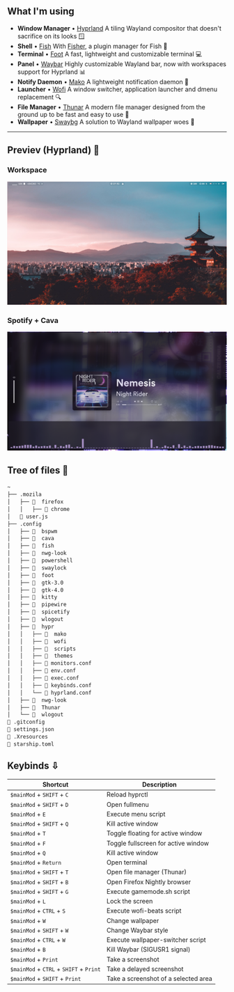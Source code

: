 ## What I'm using

- **Window Manager** • [Hyprland](https://github.com/hyprwm/Hyprland) A tiling Wayland compositor that doesn't sacrifice on its looks 🪟
- **Shell** • [Fish](https://fishshell.com/) With [Fisher](https://github.com/jorgebucaran/fisher), a plugin manager for Fish  🐚
- **Terminal** • [Foot](https://codeberg.org/dnkl/foot) A fast, lightweight and customizable terminal 💻
- **Panel** • [Waybar](https://aur.archlinux.org/packages/waybar-hyprland-git) Highly customizable Wayland bar, now with workspaces support for Hyprland 📊
- **Notify Daemon** • [Mako](https://github.com/emersion/mako) A lightweight notification daemon 📣
- **Launcher** • [Wofi](https://github.com/uncomfyhalomacro/wofi) A window switcher, application launcher and dmenu replacement 🔍
- **File Manager** • [Thunar](https://github.com/xfce-mirror/thunar) A modern file manager designed from the ground up to be fast and easy to use 📁
- **Wallpaper** • [Swaybg](https://github.com/swaywm/swaybg) A solution to Wayland wallpaper woes 🌄

--- 

## Previev (Hyprland) 🚀

### Workspace

![workspaces](https://github.com/Cstrp/dotfiles/blob/main/assets/Screenshot1.png)

### Spotify + Cava

![spotify](https://github.com/Cstrp/dotfiles/blob/main/assets/Screenshot2.png)

## Tree of files 🌱

```bash
~
├── .mozila
│   ├── 📁  firefox
│   │   ├── 📁 chrome
│   📓 user.js
├── .config
│   ├── 📁  bspwm
│   ├── 📁  cava
│   ├── 📁  fish
│   ├── 📁  nwg-look
│   ├── 📁  powershell
│   ├── 📁  swaylock  
│   ├── 📁  foot             
│   ├── 📁  gtk-3.0
│   ├── 📁  gtk-4.0 
│   ├── 📁  kitty 
│   ├── 📁  pipewire
│   ├── 📁  spicetify 
│   ├── 📁  wlogout
│   ├── 📁  hypr
│   │   ├── 📁  mako
│   │   ├── 📁  wofi
│   │   ├── 📁  scripts
│   │   ├── 📁  themes
│   │   ├── 📓 monitors.conf
│   │   ├── 📓 env.conf 
│   │   ├── 📓 exec.conf
│   │   ├── 📓 keybinds.conf
│   │   └── 📓 hyprland.conf
│   ├── 📁  nwg-look
│   ├── 📁  Thunar
│   └── 📁  wlogout
📓 .gitconfig   
📓 settings.json
📓 .Xresources
📓 starship.toml
```

## Keybinds ⇩

| Shortcut                | Description                                                  |
| ----------------------- | ------------------------------------------------------------ |
| `$mainMod` + `SHIFT` + `C` | Reload hyprctl                                            |
| `$mainMod` + `SHIFT` + `D` | Open fullmenu                                             |
| `$mainMod` + `E`         | Execute menu script                                         |
| `$mainMod` + `SHIFT` + `Q` | Kill active window                                        |
| `$mainMod` + `T`         | Toggle floating for active window                           |
| `$mainMod` + `F`         | Toggle fullscreen for active window                         |
| `$mainMod` + `Q`         | Kill active window                                          |
| `$mainMod` + `Return`    | Open terminal                                               |
| `$mainMod` + `SHIFT` + `T` | Open file manager (Thunar)                                |
| `$mainMod` + `SHIFT` + `B` | Open Firefox Nightly browser                              |
| `$mainMod` + `SHIFT` + `G` | Execute gamemode.sh script                                |
| `$mainMod` + `L`         | Lock the screen                                             |
| `$mainMod` + `CTRL` + `S` | Execute wofi-beats script                                  |
| `$mainMod` + `W`         | Change wallpaper                                            |
| `$mainMod` + `SHIFT` + `W` | Change Waybar style                                       |
| `$mainMod` + `CTRL` + `W` | Execute wallpaper-switcher script                          |
| `$mainMod` + `B`         | Kill Waybar (SIGUSR1 signal)                                |
| `$mainMod` + `Print`     | Take a screenshot                                           |
| `$mainMod` + `CTRL` + `SHIFT` + `Print` | Take a delayed screenshot                    |
| `$mainMod` + `SHIFT` + `Print` | Take a screenshot of a selected area                  |

